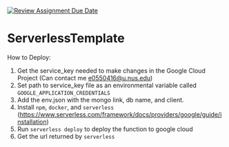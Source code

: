 [![Review Assignment Due Date](https://classroom.github.com/assets/deadline-readme-button-24ddc0f5d75046c5622901739e7c5dd533143b0c8e959d652212380cedb1ea36.svg)](https://classroom.github.com/a/UxpU_KWG)

# ServerlessTemplate

How to Deploy:

1. Get the service_key needed to make changes in the Google Cloud Project (Can contact me e0550416@u.nus.edu)
1. Set path to service_key file as an environmental variable called `GOOGLE_APPLICATION_CREDENTIALS`
1. Add the env.json with the mongo link, db name, and client.
1. Install `npm`, `docker`, and `serverless` (https://www.serverless.com/framework/docs/providers/google/guide/installation)
1. Run `serverless deploy` to deploy the function to google cloud
1. Get the url returned by `serverless`